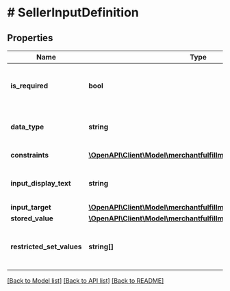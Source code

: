 # # SellerInputDefinition

## Properties

Name | Type | Description | Notes
------------ | ------------- | ------------- | -------------
**is_required** | **bool** | When true, the additional input field is required. |
**data_type** | **string** | The data type of the additional input field. |
**constraints** | [**\OpenAPI\Client\Model\merchantfulfillment\Constraint[]**](Constraint.md) | List of constraints. |
**input_display_text** | **string** | The display text for the additional input field. |
**input_target** | [**\OpenAPI\Client\Model\merchantfulfillment\InputTargetType**](InputTargetType.md) |  | [optional]
**stored_value** | [**\OpenAPI\Client\Model\merchantfulfillment\AdditionalSellerInput**](AdditionalSellerInput.md) |  |
**restricted_set_values** | **string[]** | The set of fixed values in an additional seller input. | [optional]

[[Back to Model list]](../../README.md#models) [[Back to API list]](../../README.md#endpoints) [[Back to README]](../../README.md)
